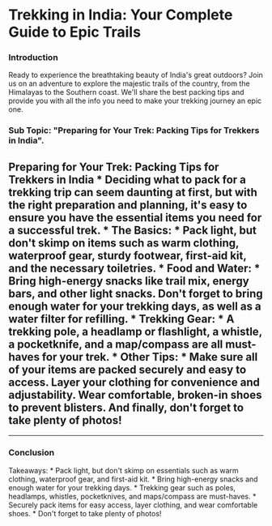 # Trekking in India: Your Complete Guide to Epic Trails

### Introduction

Ready to experience the breathtaking beauty of India's great outdoors? Join us on an adventure to explore the majestic trails of the country, from the Himalayas to the Southern coast. We'll share the best packing tips and provide you with all the info you need to make your trekking journey an epic one.



### Sub Topic: "Preparing for Your Trek: Packing Tips for Trekkers in India".



 ## Preparing for Your Trek: Packing Tips for Trekkers in India   * Deciding what to pack for a trekking trip can seem daunting at first, but with the right preparation and planning, it's easy to ensure you have the essential items you need for a successful trek. * **The Basics**:    * Pack light, but don't skimp on items such as warm clothing, waterproof gear, sturdy footwear, first-aid kit, and the necessary toiletries. * **Food and Water**:    * Bring high-energy snacks like trail mix, energy bars, and other light snacks. Don't forget to bring enough water for your trekking days, as well as a water filter for refilling. * **Trekking Gear**:   * A trekking pole, a headlamp or flashlight, a whistle, a pocketknife, and a map/compass are all must-haves for your trek. * **Other Tips**:    * Make sure all of your items are packed securely and easy to access. Layer your clothing for convenience and adjustability. Wear comfortable, broken-in shoes to prevent blisters. And finally, don't forget to take plenty of photos!


-------------------------
### Conclusion
Takeaways:  * Pack light, but don't skimp on essentials such as warm clothing, waterproof gear, and first-aid kit.  * Bring high-energy snacks and enough water for your trekking days.  * Trekking gear such as poles, headlamps, whistles, pocketknives, and maps/compass are must-haves.  * Securely pack items for easy access, layer clothing, and wear comfortable shoes.  * Don't forget to take plenty of photos!
